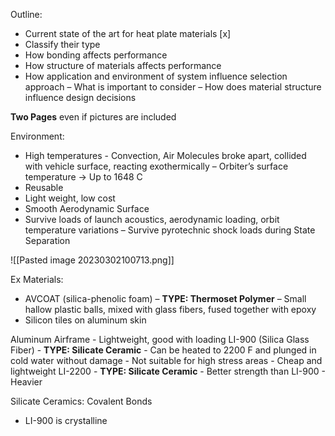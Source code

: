 Outline:
- Current state of the art for heat plate materials [x]
- Classify their type
- How bonding affects performance
- How structure of materials affects performance
- How application and environment of system influence selection approach
	– What is important to consider
	– How does material structure influence design decisions

**Two Pages** even if pictures are included

Environment:
- High temperatures - Convection, Air Molecules broke apart, collided with vehicle surface, reacting exothermically
	– Orbiter’s surface temperature → Up to 1648 C
- Reusable
- Light weight, low cost
- Smooth Aerodynamic Surface
- Survive loads of launch acoustics, aerodynamic loading, orbit temperature variations
	– Survive pyrotechnic shock loads during State Separation

![[Pasted image 20230302100713.png]]

Ex Materials:
- AVCOAT (silica-phenolic foam)
	– **TYPE: Thermoset Polymer**
	– Small hallow plastic balls, mixed with glass fibers, fused together with epoxy
- Silicon tiles on aluminum skin

Aluminum Airframe - Lightweight, good with loading
LI-900 (Silica Glass Fiber) 
	- **TYPE: Silicate Ceramic**
	- Can be heated to 2200 F and plunged in cold water without damage
	- Not suitable for high stress areas
	- Cheap and lightweight
LI-2200
	- **TYPE: Silicate Ceramic**
	- Better strength than LI-900
	- Heavier

Silicate Ceramics: Covalent Bonds
- LI-900 is crystalline

